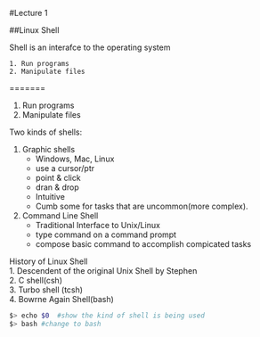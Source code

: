 #Lecture 1

##Linux Shell

Shell is an interafce to the operating system  

	1. Run programs  
	2. Manipulate files  
=======
1. Run programs  
2. Manipulate files


Two kinds of shells:

1. Graphic shells
	- Windows, Mac, Linux
	- use a cursor/ptr
	- point & click
	- dran & drop
	- Intuitive
	- Cumb some for tasks that are uncommon(more complex).
2. Command Line Shell
	- Traditional Interface to Unix/Linux
	- type command on a command prompt
	- compose basic command to accomplish compicated tasks


History of Linux Shell  
	1. Descendent of the original Unix Shell by Stephen  
	2. C shell(csh)  
	3. Turbo shell (tcsh)  
	4. Bowrne Again Shell(bash)  

```bash
$> echo $0  #show the kind of shell is being used
$> bash #change to bash
```



